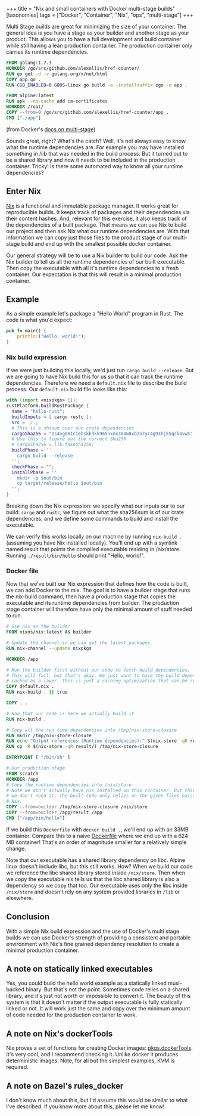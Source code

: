 +++
title = "Nix and small containers with Docker multi-stage builds"
[taxonomies]
tags = ["Docker", "Container", "Nix", "ops", "multi-stage"]
+++

Multi Stage builds are great for minimizing the size of your container. The
general idea is you have a stage as your builder and another stage as your
product. This allows you to have a full development and build container while
still having a lean production container. The production container only carries
its runtime dependencies.

```dockerfile
FROM golang:1.7.3
WORKDIR /go/src/github.com/alexellis/href-counter/
RUN go get -d -v golang.org/x/net/html
COPY app.go .
RUN CGO_ENABLED=0 GOOS=linux go build -a -installsuffix cgo -o app .

FROM alpine:latest
RUN apk --no-cache add ca-certificates
WORKDIR /root/
COPY --from=0 /go/src/github.com/alexellis/href-counter/app .
CMD ["./app"]
```
(from Docker's [docs on multi-stage])

Sounds great, right? What's the catch? Well, it's not always easy to know what the
runtime dependencies are. For example you may have installed something in /lib
that was needed in the build process. But it turned out to be a shared library
and now it needs to be included in the production container. Tricky! Is there
some automated way to know all your runtime dependencies?

## Enter Nix
[Nix] is a functional and immutable package manager. It works great for
reproducible builds. It keeps track of packages and their dependencies via their
content hashes. And, relevant for this exercise, it also keeps track of the
dependencies of a built package. That means we can use Nix to build our project
and then ask Nix what our runtime dependencies are. With that information we can
copy just those files to the product stage of our multi-stage build and end up
with the smallest possible docker container.

Our general strategy will be to use a Nix builder to build our code. Ask the Nix
builder to tell us all the runtime dependencies of our built executable. Then
copy the executable with all it's runtime dependencies to a fresh container. Our
expectation is that this will result in a minimal production container.

## Example

As a simple example let's package a "Hello World" program in Rust. The code is
what you'd expect:

```rust
pub fn main() {
    println!("Hello, world!");
}
```

### Nix build expression

If we were just building this locally, we'd just run `cargo build --release`.
But we are going to have Nix build this for us so that it can track the runtime
dependencies. Therefore we need a `default.nix` file to describe the build
process. Our `default.nix` build file looks like this:

```nix
with (import <nixpkgs> {});
rustPlatform.buildRustPackage {
  name = "hello-rust";
  buildInputs = [ cargo rustc ];
  src = ./.;
  # This is a shasum over our crate dependencies
  cargoSha256 = "1s4vg081ci6hskb3kk965nxnx384w8xb7n7yc4g93hj55qsk4vw5";
  # Use this to figure out the correct Sha256
  # cargoSha256 = lib.fakeSha256;
  buildPhase = ''
    cargo build --release
  '';
  checkPhase = "";
  installPhase = ''
    mkdir -p $out/bin
    cp target/release/hello $out/bin
  '';
}
```

Breaking down the Nix expression: we specify what our inputs our to our
build: `cargo` and `rustc`; we figure out what the sha256sum is of our crate
dependencies; and we define some commands to build and install the executable.

We can verify this works locally on our machine by running `nix-build .`
(assuming you have Nix installed locally). You'll end up with a symlink named
result that points the compiled executable residing in /nix/store. Running
`./result/bin/hello` should print "Hello, world!".

### Docker file

Now that we've built our Nix expression that defines how the code is built, we
can add Docker to the mix. The goal is to have a builder stage that runs the
nix-build command, then have a production stage that copies the executable and
its runtime dependencies from builder. The production stage container will
therefore have only the minimal amount of stuff needed to run.

```Dockerfile
# Use nix as the builder
FROM nixos/nix:latest AS builder

# Update the channel so we can get the latest packages
RUN nix-channel --update nixpkgs

WORKDIR /app

# Run the builder first without our code to fetch build dependencies.
# This will fail, but that's okay. We just want to have the build dependencies
# cached as a layer. This is just a caching optimization that can be removed.
COPY default.nix .
RUN nix-build . || true

COPY . .

# Now that our code is here we actually build it
RUN nix-build .

# Copy all the run time dependencies into /tmp/nix-store-closure
RUN mkdir /tmp/nix-store-closure
RUN echo "Output references (Runtime dependencies):" $(nix-store -qR result/)
RUN cp -R $(nix-store -qR result/) /tmp/nix-store-closure

ENTRYPOINT [ "/bin/sh" ]

# Our production stage
FROM scratch
WORKDIR /app
# Copy the runtime dependencies into /nix/store
# Note we don't actually have nix installed on this container. But that's fine,
# we don't need it, the built code only relies on the given files existing, not
# Nix.
COPY --from=builder /tmp/nix-store-closure /nix/store
COPY --from=builder /app/result /app
CMD ["/app/bin/hello"]
```

If we build this `Dockerfile` with `docker build .`, we'll end up with an 33MB
container. Compare this to a naive
[Dockerfile](https://gist.github.com/MarcoPolo/7953f1ca2691405b5b04659027967336)
where we end up with a 624 MB container! That's an order of magnitude smaller
for a relatively simple change.

Note that our executable has a shared library dependency on libc. Alpine
linux doesn't include libc, but this still works. How? When we build our code we
reference the libc shared library stored inside `/nix/store`. Then when we copy
the executable nix tells us that the libc shared library is also a dependency so
we copy that too. Our executable uses only the libc inside `/nix/store` and
doesn't rely on any system provided libraries in `/lib` or elsewhere.

## Conclusion

With a simple Nix build expression and the use of Docker's multi stage builds we
can use Docker's strength of providing a consistent and portable environment
with Nix's fine grained dependency resolution to create a minimal production
container.

## A note on statically linked executables

Yes, you could build the hello world example as a statically linked musl-backed
binary. But that's not the point. Sometimes code relies on a shared library, and
it's just not worth or impossible to convert it. The beauty of this system is
that it doesn't matter if the output executable is fully statically linked or
not. It will work just the same and copy over the minimum amount of code needed
for the production container to work.

## A note on Nix's dockerTools

Nix proves a set of functions for creating Docker images:
[pkgs.dockerTools](https://nixos.org/nixpkgs/manual/#sec-pkgs-dockerTools). It's
very cool, and I recommend checking it. Unlike docker it produces
deterministic images. Note, for all but the simplest examples, KVM is required.

## A note on Bazel's rules_docker

I don't know much about this, but I'd assume this would be similar to what I've
described. If you know more about this, please let me know!

[docs on multi-stage]: https://docs.docker.com/develop/develop-images/multistage-build/
[Nix]: https://nixos.org/